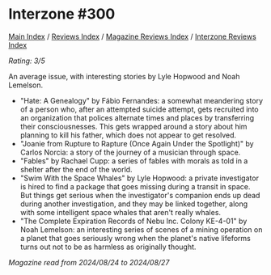 # Interzone #300

[Main Index](../../../README.md) / [Reviews Index](../../README.md) / [Magazine Reviews Index](../README.md) / [Interzone Reviews Index](README.md)

*Rating: 3/5*

An average issue, with interesting stories by Lyle Hopwood and Noah Lemelson.

- "Hate: A Genealogy" by Fábio Fernandes: a somewhat meandering story of a person who, after an attempted suicide attempt, gets recruited into an organization that polices alternate times and places by transferring their consciousnesses. This gets wrapped around a story about him planning to kill his father, which does not appear to get resolved.
- "Joanie from Rupture to Rapture (Once Again Under the Spotlight)" by Carlos Norcia: a story of the journey of a musician through space.
- "Fables" by Rachael Cupp: a series of fables with morals as told in a shelter after the end of the world.
- "Swim With the Space Whales" by Lyle Hopwood: a private investigator is hired to find a package that goes missing during a transit in space. But things get serious when the investigator's companion ends up dead during another investigation, and they may be linked together, along with some intelligent space whales that aren't really whales.
- "The Complete Expiration Records of Nebu Inc. Colony KE-4-01" by Noah Lemelson: an interesting series of scenes of a mining operation on a planet that goes seriously wrong when the planet's native lifeforms turns out not to be as harmless as originally thought.

*Magazine read from 2024/08/24 to 2024/08/27*
